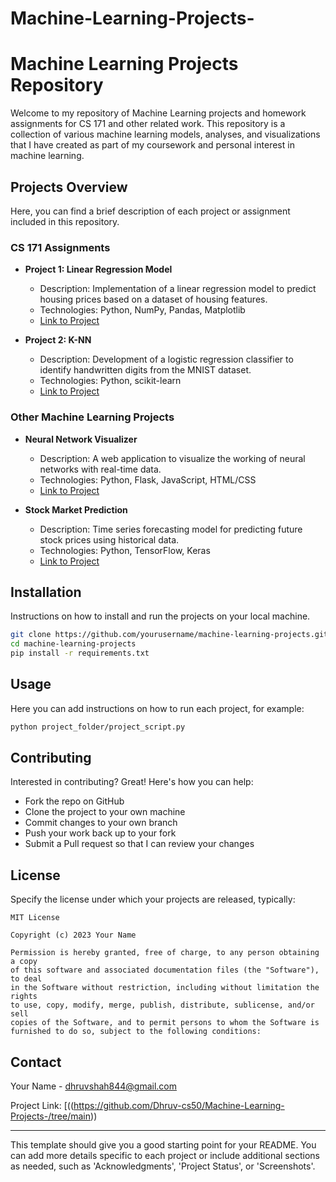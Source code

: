 # Machine-Learning-Projects-


# Machine Learning Projects Repository

Welcome to my repository of Machine Learning projects and homework assignments for CS 171 and other related work. This repository is a collection of various machine learning models, analyses, and visualizations that I have created as part of my coursework and personal interest in machine learning.

## Projects Overview

Here, you can find a brief description of each project or assignment included in this repository.

### CS 171 Assignments

- **Project 1: Linear Regression Model**
  - Description: Implementation of a linear regression model to predict housing prices based on a dataset of housing features.
  - Technologies: Python, NumPy, Pandas, Matplotlib
  - [Link to Project](#)

- **Project 2: K-NN**
  - Description: Development of a logistic regression classifier to identify handwritten digits from the MNIST dataset.
  - Technologies: Python, scikit-learn
  - [Link to Project](#)

### Other Machine Learning Projects

- **Neural Network Visualizer**
  - Description: A web application to visualize the working of neural networks with real-time data.
  - Technologies: Python, Flask, JavaScript, HTML/CSS
  - [Link to Project](#)

- **Stock Market Prediction**
  - Description: Time series forecasting model for predicting future stock prices using historical data.
  - Technologies: Python, TensorFlow, Keras
  - [Link to Project](#)

## Installation

Instructions on how to install and run the projects on your local machine.

```bash
git clone https://github.com/yourusername/machine-learning-projects.git
cd machine-learning-projects
pip install -r requirements.txt
```

## Usage

Here you can add instructions on how to run each project, for example:

```bash
python project_folder/project_script.py
```

## Contributing

Interested in contributing? Great! Here's how you can help:
- Fork the repo on GitHub
- Clone the project to your own machine
- Commit changes to your own branch
- Push your work back up to your fork
- Submit a Pull request so that I can review your changes

## License

Specify the license under which your projects are released, typically:

```text
MIT License

Copyright (c) 2023 Your Name

Permission is hereby granted, free of charge, to any person obtaining a copy
of this software and associated documentation files (the "Software"), to deal
in the Software without restriction, including without limitation the rights
to use, copy, modify, merge, publish, distribute, sublicense, and/or sell
copies of the Software, and to permit persons to whom the Software is
furnished to do so, subject to the following conditions:
```

## Contact

Your Name - dhruvshah844@gmail.com

Project Link: [((https://github.com/Dhruv-cs50/Machine-Learning-Projects-/tree/main))

---

This template should give you a good starting point for your README. You can add more details specific to each project or include additional sections as needed, such as 'Acknowledgments', 'Project Status', or 'Screenshots'.
